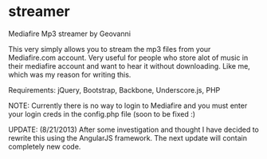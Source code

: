 streamer
========

Mediafire Mp3 streamer by Geovanni

This very simply allows you to stream the mp3 files from your Mediafire.com account. Very useful for people who store alot of music in their mediafire account and want to hear it without downloading. Like me, which was my reason for writing this.

Requirements:
	jQuery, Bootstrap, Backbone, Underscore.js, PHP

NOTE: Currently there is no way to login to Mediafire and you must enter your login creds in the config.php file (soon to be fixed :)

UPDATE: (8/21/2013) After some investigation and thought I have decided to rewrite this using the AngularJS framework. The next update will contain completely new code. 
